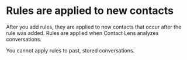 # Rules are applied to new contacts<a name="rules-applied-to-new-contacts"></a>

After you add rules, they are applied to new contacts that occur after the rule was added\. Rules are applied when Contact Lens analyzes conversations\.

You cannot apply rules to past, stored conversations\. 